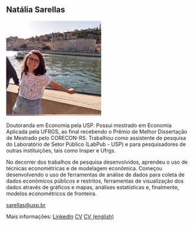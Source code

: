 ## Natália Sarellas

![foto](/assets/2021-03-31.jpg)

Doutoranda em Economia pela USP. Possui mestrado em Economia Aplicada pela UFRGS, ao final recebendo o Prêmio de Melhor Dissertação de Mestrado pelo CORECON-RS. Trabalhou como assistente de pesquisa do Laboratório de Setor Público (LabPub - USP) e para pesquisadores de outras instituições, tais como Insper e Ufrgs.

No decorrer dos trabalhos de pesquisa desenvolvidos, aprendeu o uso de técnicas econométricas e de modelagem econômica. Começou desenvolvendo o uso de ferramentas de análise de dados para coleta de dados econômicos públicos e restritos, ferramentas de visualização dos dados através de gráficos e mapas, análises estatísticas e, finalmente, modelos econométricos de fronteira.

sarellas@usp.br

Mais informações: [LinkedIn](https://www.linkedin.com/in/natalia-sarellas/) [CV](https://drive.google.com/file/d/1vo7-AF2dmISnHktxJcPXE4vrUjGc6oZf/view?usp=sharing) [CV (english)](https://drive.google.com/file/d/19rJas0wwVDQadxpQlqE5j4brYwTn22fX/view?usp=sharing)

